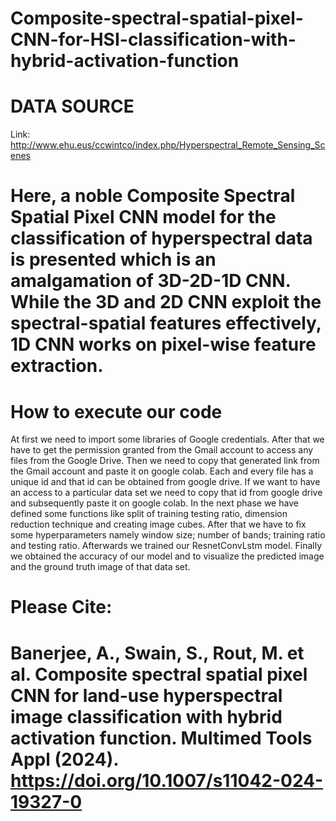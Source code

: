 # Composite-spectral-spatial-pixel-CNN-for-HSI-classification-with-hybrid-activation-function
# DATA SOURCE
Link: http://www.ehu.eus/ccwintco/index.php/Hyperspectral_Remote_Sensing_Scenes
# Here, a noble Composite Spectral Spatial Pixel CNN model for the classification of hyperspectral data is presented which is an amalgamation of 3D-2D-1D CNN. While the 3D and 2D CNN exploit the spectral-spatial features effectively, 1D CNN works on pixel-wise feature extraction.
# How to execute our code
At first we need to import some libraries of Google credentials.
After that we have to get the permission granted from the Gmail account to access any files from the Google Drive. Then we need to copy that generated link from the Gmail account and paste it on google colab.
Each and every file has a unique id and that id can be obtained from google drive. If we want to have an access to a particular data set we need to copy that id from google drive and subsequently paste it on google colab.
In the next phase we have defined some functions like split of training testing ratio, dimension reduction technique and creating image cubes.
After that we have to fix some hyperparameters namely window size; number of bands; training ratio and testing ratio.
Afterwards we trained our ResnetConvLstm model.
Finally we obtained the accuracy of our model and to visualize the predicted image and the ground truth image of that data set.

# Please Cite:
# Banerjee, A., Swain, S., Rout, M. et al. Composite spectral spatial pixel CNN for land-use hyperspectral image classification with hybrid activation function. Multimed Tools Appl (2024). https://doi.org/10.1007/s11042-024-19327-0


